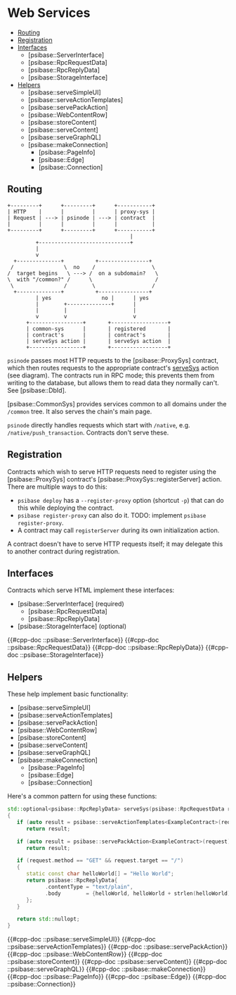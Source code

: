 # Web Services

- [Routing](#routing)
- [Registration](#registration)
- [Interfaces](#interfaces)
  - [psibase::ServerInterface]
  - [psibase::RpcRequestData]
  - [psibase::RpcReplyData]
  - [psibase::StorageInterface]
- [Helpers](#helpers)
  - [psibase::serveSimpleUI]
  - [psibase::serveActionTemplates]
  - [psibase::servePackAction]
  - [psibase::WebContentRow]
  - [psibase::storeContent]
  - [psibase::serveContent]
  - [psibase::serveGraphQL]
  - [psibase::makeConnection]
    - [psibase::PageInfo]
    - [psibase::Edge]
    - [psibase::Connection]

## Routing

```svgbob
+---------+      +---------+      +-----------+
| HTTP    |      |         |      | proxy-sys |
| Request | ---> | psinode | ---> | contract  |
|         |      |         |      |           |
+---------+      +---------+      +-----------+
                                       |
         +-----------------------------+
         |
         v
  +--------------+          +----------------+
 /                \  no    /                  \
/  target begins   \ ---> /  on a subdomain?   \
\  with "/common?" /      \                    /
 \                /        \                  /
  +--------------+          +----------------+
         | yes                no |      | yes
         |        +--------------+      |
         |        |                     |
         v        v                     v
      +-----------------+       +------------------+
      | common-sys      |       | registered       |
      | contract's      |       | contract's       |
      | serveSys action |       | serveSys action  |
      +-----------------+       +------------------+
```

`psinode` passes most HTTP requests to the [psibase::ProxySys] contract, which then routes requests to the appropriate contract's [serveSys](#psibaseserverinterfaceservesys) action (see diagram). The contracts run in RPC mode; this prevents them from writing to the database, but allows them to read data they normally can't. See [psibase::DbId].

[psibase::CommonSys] provides services common to all domains under the `/common` tree. It also serves the chain's main page.

`psinode` directly handles requests which start with `/native`, e.g. `/native/push_transaction`. Contracts don't serve these.

## Registration

Contracts which wish to serve HTTP requests need to register using the [psibase::ProxySys] contract's [psibase::ProxySys::registerServer] action. There are multiple ways to do this:

- `psibase deploy` has a `--register-proxy` option (shortcut `-p`) that can do this while deploying the contract.
- `psibase register-proxy` can also do it. TODO: implement `psibase register-proxy`.
- A contract may call `registerServer` during its own initialization action.

A contract doesn't have to serve HTTP requests itself; it may delegate this to another contract during registration.

## Interfaces

Contracts which serve HTML implement these interfaces:

- [psibase::ServerInterface] (required)
  - [psibase::RpcRequestData]
  - [psibase::RpcReplyData]
- [psibase::StorageInterface] (optional)

{{#cpp-doc ::psibase::ServerInterface}}
{{#cpp-doc ::psibase::RpcRequestData}}
{{#cpp-doc ::psibase::RpcReplyData}}
{{#cpp-doc ::psibase::StorageInterface}}

## Helpers

These help implement basic functionality:

- [psibase::serveSimpleUI]
- [psibase::serveActionTemplates]
- [psibase::servePackAction]
- [psibase::WebContentRow]
- [psibase::storeContent]
- [psibase::serveContent]
- [psibase::serveGraphQL]
- [psibase::makeConnection]
  - [psibase::PageInfo]
  - [psibase::Edge]
  - [psibase::Connection]

Here's a common pattern for using these functions:

```c++
std::optional<psibase::RpcReplyData> serveSys(psibase::RpcRequestData request)
{
   if (auto result = psibase::serveActionTemplates<ExampleContract>(request))
      return result;

   if (auto result = psibase::servePackAction<ExampleContract>(request))
      return result;

   if (request.method == "GET" && request.target == "/")
   {
      static const char helloWorld[] = "Hello World";
      return psibase::RpcReplyData{
            .contentType = "text/plain",
            .body        = {helloWorld, helloWorld + strlen(helloWorld)},
      };
   }

   return std::nullopt;
}
```

{{#cpp-doc ::psibase::serveSimpleUI}}
{{#cpp-doc ::psibase::serveActionTemplates}}
{{#cpp-doc ::psibase::servePackAction}}
{{#cpp-doc ::psibase::WebContentRow}}
{{#cpp-doc ::psibase::storeContent}}
{{#cpp-doc ::psibase::serveContent}}
{{#cpp-doc ::psibase::serveGraphQL}}
{{#cpp-doc ::psibase::makeConnection}}
{{#cpp-doc ::psibase::PageInfo}}
{{#cpp-doc ::psibase::Edge}}
{{#cpp-doc ::psibase::Connection}}
